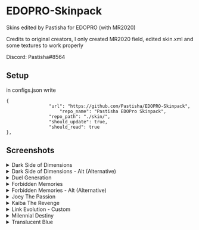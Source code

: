 # EDOPRO-Skinpack
Skins edited by Pastisha for EDOPRO (with MR2020)


Credits to original creators, I only created MR2020 field, edited skin.xml and some textures to work properly

Discord: Pastisha#8564


## Setup

in configs.json write

```
{
     			"url": "https://github.com/Pastisha/EDOPRO-Skinpack",
      		        "repo_name": "Pastisha EDOPro Skinpack",
     			"repo_path": "./skin/",
     			"should_update": true,
     			"should_read": true
},
```

## Screenshots

<details><summary>Dark Side of Dimensions</summary>
<p>
 
![Screenshot 1](https://github.com/Pastisha/EDOPRO-Skinpack/blob/screenshots/EDOPro%202020-07-08%2017-10-00.png)
![Screenshot 2](https://github.com/Pastisha/EDOPRO-Skinpack/blob/screenshots/EDOPro%202020-07-08%2017-13-26.png)
</p>
</details>

<details><summary>Dark Side of Dimensions - Alt (Alternative)</summary>
<p>
 
![Screenshot 3](https://github.com/Pastisha/EDOPRO-Skinpack/blob/screenshots/EDOPro%202020-07-08%2017-10-28.png)
![Screenshot 4](https://github.com/Pastisha/EDOPRO-Skinpack/blob/screenshots/EDOPro%202020-07-08%2017-13-42.png)
</p>
</details>

<details><summary>Duel Generation</summary>
<p>
 
![Screenshot 5](https://github.com/Pastisha/EDOPRO-Skinpack/blob/screenshots/EDOPro%202020-07-08%2017-11-13.png)
![Screenshot 6](https://github.com/Pastisha/EDOPRO-Skinpack/blob/screenshots/EDOPro%202020-07-08%2017-13-59.png)
</p>
</details>

<details><summary>Forbidden Memories</summary>
<p>
 
![Screenshot 7](https://github.com/Pastisha/EDOPRO-Skinpack/blob/screenshots/EDOPro%202020-07-10%2020-55-52.png)
![Screenshot 8](https://github.com/Pastisha/EDOPRO-Skinpack/blob/screenshots/EDOPro%202020-07-10%2020-56-04.png)
</p>
</details>

<details><summary>Forbidden Memories - Alt (Alternative)</summary>
<p>
 
![Screenshot 9](https://github.com/Pastisha/EDOPRO-Skinpack/blob/screenshots/EDOPro%202020-07-10%2020-56-31.png)
![Screenshot 10](https://github.com/Pastisha/EDOPRO-Skinpack/blob/screenshots/EDOPro%202020-07-10%2020-56-36.png)
</p>
</details>

<details><summary>Joey The Passion</summary>
<p>
 
![Screenshot 11](https://github.com/Pastisha/EDOPRO-Skinpack/blob/screenshots/EDOPro%202020-07-08%2017-12-05.png)
![Screenshot 12](https://github.com/Pastisha/EDOPRO-Skinpack/blob/screenshots/EDOPro%202020-07-08%2017-14-47.png)
</p>
</details>

<details><summary>Kaiba The Revenge</summary>
<p>
 
![Screenshot 13](https://github.com/Pastisha/EDOPRO-Skinpack/blob/screenshots/EDOPro%202020-07-08%2017-12-24.png)
![Screenshot 14](https://github.com/Pastisha/EDOPRO-Skinpack/blob/screenshots/EDOPro%202020-07-08%2017-15-02.png)
</p>
</details>

<details><summary>Link Evolution - Custom</summary>
<p>
 
![Screenshot 15](https://github.com/Pastisha/EDOPRO-Skinpack/blob/screenshotsEDOPro%202020-07-25%2013-47-49.png)
![Screenshot 16](https://github.com/Pastisha/EDOPRO-Skinpack/blob/screenshots/EDOPro%202020-07-25%2013-47-56.png)
</p>
</details>

<details><summary>Milennial Destiny</summary>
<p>
 
![Screenshot 17](https://github.com/Pastisha/EDOPRO-Skinpack/blob/screenshots/EDOPro%202020-07-08%2017-12-44.png)
![Screenshot 18](https://github.com/Pastisha/EDOPRO-Skinpack/blob/screenshots/EDOPro%202020-07-08%2017-15-17.png)
</p>
</details>

<details><summary>Translucent Blue</summary>
<p>
 
![Screenshot 19](https://github.com/Pastisha/EDOPRO-Skinpack/blob/screenshots/EDOPro%202020-07-30%2017-32-52.png)
![Screenshot 20](https://github.com/Pastisha/EDOPRO-Skinpack/blob/screenshots/EDOPro%202020-07-30%2017-33-38.png)
</p>

<details><summary>Translucent Blue - Alt (Alternative)</summary>
<p>
   
![Screenshot 21](https://github.com/Pastisha/EDOPRO-Skinpack/blob/screenshots/EDOPro%202020-07-30%2017-33-04.png)
![Screenshot 22](https://github.com/Pastisha/EDOPRO-Skinpack/blob/screenshots/EDOPro%202020-07-30%2017-33-23.png)
</p>

</details>

